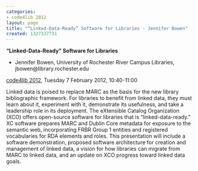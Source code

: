 ```yaml
---
categories:
- code4lib 2012
layout: page
title: "“Linked-Data-Ready” Software for Libraries - Jennifer Bowen"
created: 1327337731
---
```

<strong>“Linked-Data-Ready” Software for Libraries</strong>
<ul>
<li>Jennifer Bowen, University of Rochester River Campus Libraries, jbowen@library.rochester.edu</li>
</ul>
<p><a href="/conference/2012/">code4lib 2012</a>, Tuesday 7 February 2012, 10:40-11:00</p>
<p>
Linked data is poised to replace MARC as the basis for the new library bibliographic framework. For libraries to benefit from linked data, they must learn about it, experiment with it, demonstrate its usefulness, and take a leadership role in its deployment.
The eXtensible Catalog Organization (XCO) offers open-source software for libraries that is “linked-data-ready.” XC software prepares MARC and Dublin Core metadata for exposure to the semantic web, incorporating FRBR Group 1 entities and registered vocabularies for RDA elements and roles. This presentation will include a software demonstration, proposed software architecture for creation and management of linked data, a vision for how libraries can migrate from MARC to linked data, and an update on XCO progress toward linked data goals.
</p>
